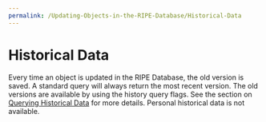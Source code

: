```yaml
---
permalink: /Updating-Objects-in-the-RIPE-Database/Historical-Data
---
```


# Historical Data

Every time an object is updated in the RIPE Database, the old version is saved. A standard query will always return the most recent version. The old versions are available by using the history query flags. See the section on [Querying Historical Data](../Types-of-Queries/Historical-Queries.md#historical-queries) for more details. Personal historical data is not available.